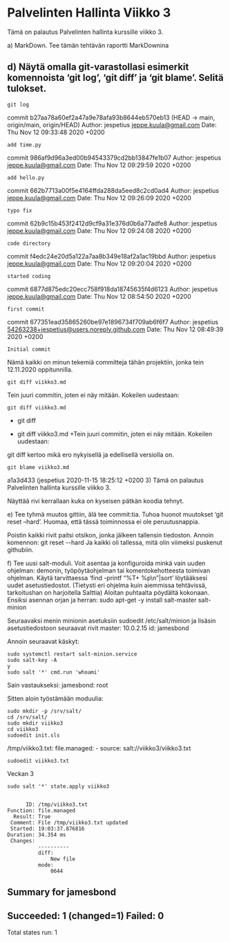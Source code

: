 # Palvelinten Hallinta Viikko 3

Tämä on palautus Palvelinten hallinta kurssille viikko 3.

a) MarkDown. Tee tämän tehtävän raportti MarkDownina

## d) Näytä omalla git-varastollasi esimerkit komennoista ‘git log’, ‘git diff’ ja ‘git blame’. Selitä tulokset.

	git log


commit b27aa78a60ef2a47a9e78afa93b8644eb570eb13 (HEAD -> main, origin/main, origin/HEAD)
Author: jespetius <jeppe.kuula@gmail.com>
Date:   Thu Nov 12 09:33:48 2020 +0200

    add time.py

commit 986af9d96a3ed00b94543379cd2bb13847fe1b07
Author: jespetius <jeppe.kuula@gmail.com>
Date:   Thu Nov 12 09:29:59 2020 +0200

    add hello.py

commit 662b7713a00f5e4164ffda288da5eed8c2cd0ad4
Author: jespetius <jeppe.kuula@gmail.com>
Date:   Thu Nov 12 09:26:09 2020 +0200

    typo fix

commit 62b9c15b453f2412d9cf9a31e376d0b6a77adfe8
Author: jespetius <jeppe.kuula@gmail.com>
Date:   Thu Nov 12 09:24:08 2020 +0200

    code directory

commit f4edc24e20d5a122a7aa8b349e18af2a1ac19bbd
Author: jespetius <jeppe.kuula@gmail.com>
Date:   Thu Nov 12 09:20:04 2020 +0200

    started coding

commit 6877d875edc20ecc758f918da18745635f4d6123
Author: jespetius <jeppe.kuula@gmail.com>
Date:   Thu Nov 12 08:54:50 2020 +0200

    first commit

commit 677351ead35865260be97e1896734f709ab6f6f7
Author: jespetius <54263238+jespetius@users.noreply.github.com>
Date:   Thu Nov 12 08:49:39 2020 +0200

    Initial commit

Nämä kaikki on minun tekemiä committeja tähän projektiin, jonka tein 12.11.2020 oppitunnilla.

	git diff viikko3.md

Tein juuri commitin, joten ei näy mitään. Kokeilen uudestaan:

	git diff viikko3.md

- git diff
+ git diff viikko3.md
+Tein juuri commitin, joten ei näy mitään. Kokeilen uudestaan:


git diff kertoo mikä ero nykyisellä ja edellisellä versiolla on.

	git blame viikko3.md

a1a3d433 (jespetius         2020-11-15 18:25:12 +0200  3) Tämä on palautus Palvelinten hallinta kurssille viikko 3.

Näyttää rivi kerrallaan kuka on kyseisen pätkän koodia tehnyt.


e) Tee tyhmä muutos gittiin, älä tee commit:tia. Tuhoa huonot muutokset ‘git reset –hard’. Huomaa, että tässä toiminnossa ei ole peruutusnappia.

Poistin kaikki rivit paitsi otsikon, jonka jälkeen tallensin tiedoston.
Annoin komennon:
	git reset --hard
Ja kaikki oli tallessa, mitä olin viimeksi puskenut githubiin.


f) Tee uusi salt-moduli. Voit asentaa ja konfiguroida minkä vain uuden ohjelman: demonin, työpöytäohjelman tai komentokehotteesta toimivan ohjelman. Käytä tarvittaessa ‘find -printf “%T+ %p\n”|sort’ löytääksesi uudet asetustiedostot. (Tietysti eri ohjelma kuin aiemmissa tehtävissä, tarkoitushan on harjoitella Salttia)
Aloitan puhtaalta pöydältä kokonaan. Ensiksi asennan orjan ja herran:
	sudo apt-get -y install salt-master salt-minion

Seuraavaksi menin minionin asetuksiin
	sudoedit /etc/salt/minion
 ja lisäsin asetustiedostoon seuraavat rivit
	master: 10.0.2.15
	id: jamesbond

Annoin seuraavat käskyt:

	sudo systemctl restart salt-minion.service 
	sudo salt-key -A
	y
	sudo salt '*' cmd.run 'whoami'

Sain vastaukseksi:
jamesbond:
    root

Sitten aloin työstämään moduulia:

	sudo mkdir -p /srv/salt/
	cd /srv/salt/
	sudo mkdir viikko3
	cd viikko3
	sudoedit init.sls

/tmp/viikko3.txt:
  file.managed:
    - source: salt://viikko3/viikko3.txt

	sudoedit viikko3.txt

Veckan 3

	sudo salt '*' state.apply viikko3


          ID: /tmp/viikko3.txt
    Function: file.managed
      Result: True
     Comment: File /tmp/viikko3.txt updated
     Started: 19:03:37.876816
    Duration: 34.354 ms
     Changes:   
              ----------
              diff:
                  New file
              mode:
                  0644

Summary for jamesbond
------------
Succeeded: 1 (changed=1)
Failed:    0
------------
Total states run:     1


